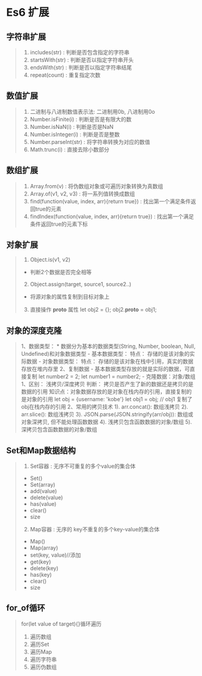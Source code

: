 # Es6 扩展

## 字符串扩展

> 1. includes(str) : 判断是否包含指定的字符串
> 2. startsWith(str) : 判断是否以指定字符串开头
> 3. endsWith(str) : 判断是否以指定字符串结尾
> 4. repeat(count) : 重复指定次数

## 数值扩展

> 1. 二进制与八进制数值表示法: 二进制用0b, 八进制用0o
> 2. Number.isFinite(i) : 判断是否是有限大的数
> 3. Number.isNaN(i) : 判断是否是NaN
> 4. Number.isInteger(i) : 判断是否是整数
> 5. Number.parseInt(str) : 将字符串转换为对应的数值
> 6. Math.trunc(i) : 直接去除小数部分

## 数组扩展

> 1. Array.from(v) : 将伪数组对象或可遍历对象转换为真数组
> 2. Array.of(v1, v2, v3) : 将一系列值转换成数组
> 3. find(function(value, index, arr){return true}) : 找出第一个满足条件返回true的元素
> 4. findIndex(function(value, index, arr){return true}) : 找出第一个满足条件返回true的元素下标

## 对象扩展

> 1. Object.is(v1, v2)
>   * 判断2个数据是否完全相等
> 2. Object.assign(target, source1, source2..)
>   * 将源对象的属性复制到目标对象上
> 3. 直接操作 __proto__ 属性
>     let obj2 = {};
>     obj2.__proto__ = obj1;

## 对象的深度克隆

>   1、数据类型：
>     * 数据分为基本的数据类型(String, Number, boolean, Null, Undefined)和对象数据类型
>     - 基本数据类型：
>       特点： 存储的是该对象的实际数据
>         - 对象数据类型：
>       特点： 存储的是该对象在栈中引用，真实的数据存放在堆内存里
>       2、复制数据
>             - 基本数据类型存放的就是实际的数据，可直接复制
>       let number2 = 2;
>       let number1 = number2;
>                 - 克隆数据：对象/数组
>       1、区别： 浅拷贝/深度拷贝
>                   判断： 拷贝是否产生了新的数据还是拷贝的是数据的引用
>                   知识点：对象数据存放的是对象在栈内存的引用，直接复制的是对象的引用
>                   let obj = {username: 'kobe'}
>                   let obj1 = obj; // obj1 复制了obj在栈内存的引用
>       2、常用的拷贝技术
>               1). arr.concat(): 数组浅拷贝
>               2). arr.slice(): 数组浅拷贝
>               3). JSON.parse(JSON.stringify(arr/obj)): 数组或对象深拷贝, 但不能处理函数数据
>               4). 浅拷贝包含函数数据的对象/数组
>               5). 深拷贝包含函数数据的对象/数组

## Set和Map数据结构

> 1. Set容器 : 无序不可重复的多个value的集合体
>   * Set()
>   * Set(array)
>   * add(value)
>   * delete(value)
>   * has(value)
>   * clear()
>   * size
> 2. Map容器 : 无序的 key不重复的多个key-value的集合体
>   * Map()
>   * Map(array)
>   * set(key, value)//添加
>   * get(key)
>   * delete(key)
>   * has(key)
>   * clear()
>   * size

## for_of循环

> for(let value of target){}循环遍历
>   1. 遍历数组
>   2. 遍历Set
>   3. 遍历Map
>   4. 遍历字符串
>   5. 遍历伪数组